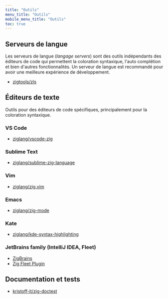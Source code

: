 ```yaml
---
title: "Outils"
menu_title: "Outils"
mobile_menu_title: "Outils"
toc: true
---
```


## Serveurs de langue
Les serveurs de langue (*langage servers*) sont des outils indépendants des éditeurs de code qui permettent la coloration syntaxique, l'auto complétion et bien d'autres fonctionnalités.
Un serveur de langue est recommandé pour avoir une meilleure expérience de développement.

- [zigtools/zls](https://github.com/zigtools/zls)

## Éditeurs de texte
Outils pour des éditeurs de code spécifiques, principalement pour la coloration syntaxique.

### VS Code
- [ziglang/vscode-zig](https://github.com/ziglang/vscode-zig)

### Sublime Text
- [ziglang/sublime-zig-language](https://github.com/ziglang/sublime-zig-language)

### Vim
- [ziglang/zig.vim](https://github.com/ziglang/zig.vim)

### Emacs
- [ziglang/zig-mode](https://github.com/ziglang/zig-mode)

### Kate
- [ziglang/kde-syntax-highlighting](https://github.com/ziglang/kde-syntax-highlighting)

### JetBrains family (IntelliJ IDEA, Fleet)
- [ZigBrains](https://plugins.jetbrains.com/plugin/22456-zigbrains)
- [Zig Fleet Plugin](https://plugins.jetbrains.com/plugin/26070-zig)

## Documentation et tests
- [kristoff-it/zig-doctest](https://github.com/kristoff-it/zig-doctest)

